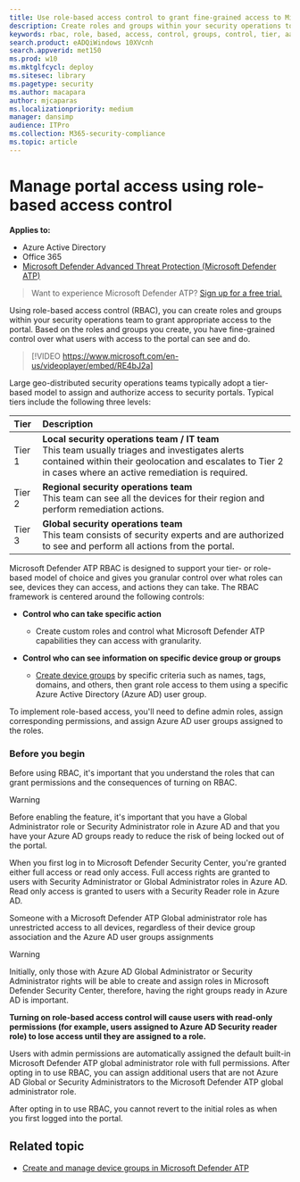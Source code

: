 ```yaml
---
title: Use role-based access control to grant fine-grained access to Microsoft Defender Security Center
description: Create roles and groups within your security operations to grant access to the portal.
keywords: rbac, role, based, access, control, groups, control, tier, aad
search.product: eADQiWindows 10XVcnh
search.appverid: met150
ms.prod: w10
ms.mktglfcycl: deploy
ms.sitesec: library
ms.pagetype: security
ms.author: macapara
author: mjcaparas
ms.localizationpriority: medium
manager: dansimp
audience: ITPro
ms.collection: M365-security-compliance
ms.topic: article
---
```


# Manage portal access using role-based access control
**Applies to:**
- Azure Active Directory
- Office 365
- [Microsoft Defender Advanced Threat Protection (Microsoft Defender ATP)](https://go.microsoft.com/fwlink/p/?linkid=2069559)

>Want to experience Microsoft Defender ATP? [Sign up for a free trial.](https://www.microsoft.com/microsoft-365/windows/microsoft-defender-atp?ocid=docs-wdatp-rbac-abovefoldlink)


Using role-based access control (RBAC), you can create roles and groups within your security operations team to grant appropriate access to the  portal. Based on the roles and groups you create, you have fine-grained control over what users with access to the portal can see and do.

> [!VIDEO https://www.microsoft.com/en-us/videoplayer/embed/RE4bJ2a]

Large geo-distributed security operations teams typically adopt a tier-based model to assign and authorize access to security portals. Typical tiers include the following three levels:

Tier | Description
:---|:---
Tier 1 | **Local security operations team / IT team** <br> This team usually triages and investigates alerts contained within their geolocation and escalates to Tier 2 in cases where an active remediation is required.
Tier 2 | **Regional security operations team** <br> This team can see all the devices for their region and perform remediation actions.
Tier 3 | **Global security operations team** <br> This team consists of security experts and are authorized to see and perform all actions from the portal.

Microsoft Defender ATP RBAC is designed to support your tier- or role-based model of choice and gives you granular control over what roles can see, devices they can access, and actions they can take. The RBAC framework is centered around the following controls:

- **Control who can take specific action**
  - Create custom roles and control what Microsoft Defender ATP capabilities they can access with granularity.

- **Control who can see information on specific device group or groups**
  - [Create device groups](machine-groups.md) by specific criteria such as names, tags, domains, and others, then grant role access to them using a specific  Azure Active Directory (Azure AD) user group.

To implement role-based access, you'll need to define admin roles, assign corresponding permissions, and assign Azure AD user groups assigned to the roles.


### Before you begin
Before using RBAC, it's important that you understand the roles that can grant permissions and the consequences of turning on RBAC.


> [!WARNING]
> Before enabling the feature, it's important that you have a Global Administrator role or Security Administrator role in Azure AD and that you have your Azure AD groups ready to reduce the risk of being locked out of the portal.

When you first log in to Microsoft Defender Security Center, you're granted either full access or read only access. Full access rights are granted to users with Security Administrator or Global Administrator roles in Azure AD. Read only access is granted to users with a Security Reader role in Azure AD.

Someone with a Microsoft Defender ATP Global administrator role has unrestricted access to all devices, regardless of their device group association and the Azure AD user groups assignments

> [!WARNING]
> Initially, only those with Azure AD Global Administrator or Security Administrator rights will be able to create and assign roles in Microsoft Defender Security Center, therefore, having the right groups ready in Azure AD is important.
>
> **Turning on role-based access control will cause users with read-only permissions (for example, users assigned to Azure AD Security reader role) to lose access until they are assigned to a role.**
>
>Users with admin permissions are automatically assigned the default built-in Microsoft Defender ATP global administrator role with full permissions. After opting in to use RBAC, you can assign additional users that are not Azure AD Global or Security Administrators to the Microsoft Defender ATP global administrator role.
>
> After opting in to use RBAC, you cannot revert to the initial roles as when you first logged into the portal.



## Related topic
- [Create and manage device groups in Microsoft Defender ATP](machine-groups.md)
